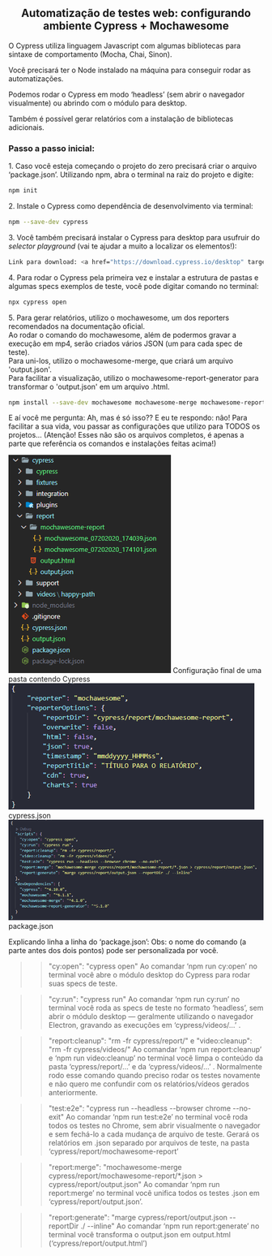 <h2 align="center">
  Automatização de testes web: configurando ambiente Cypress + Mochawesome
</h2>

<p>
  O Cypress utiliza linguagem Javascript com algumas bibliotecas para sintaxe de comportamento
  (Mocha, Chai, Sinon).
</p>
<p>
  Você precisará ter o Node instalado na máquina para conseguir rodar as automatizações.
</p>
<p>
  Podemos rodar o Cypress em modo ‘headless’ (sem abrir o navegador visualmente) ou abrindo com o módulo para desktop.
</p>
<p>
  Também é possível gerar relatórios com a instalação de bibliotecas adicionais.
</p>

<h3>Passo a passo inicial:</h3>


<p>
1. Caso você esteja começando o projeto do zero precisará criar o arquivo ‘package.json’.
Utilizando npm, abra o terminal na raiz do projeto e digite:

```bash
npm init
```
</p>

<p>
2. Instale o Cypress como dependência de desenvolvimento via terminal:

```bash
npm --save-dev cypress
```
</p>

<p>
3. Você também precisará instalar o Cypress para desktop para usufruir do <i>selector playground</i>
(vai te ajudar a muito a localizar os elementos!):

```bash
Link para download: <a href="https://download.cypress.io/desktop" target="_blank" rel="noopener noreferrer">Cypress versão para desktop</a>
```
</p>

<p>
4. Para rodar o Cypress pela primeira vez e instalar a estrutura de pastas e algumas specs exemplos de teste, você pode
digitar comando no terminal:

```bash
npx cypress open
```
</p>

<p>
5. Para gerar relatórios, utilizo o mochawesome, um dos reporters recomendados na documentação oficial.
<br />
Ao rodar o comando do mochawesome, além de podermos gravar a execução em mp4, serão criados vários JSON (um para cada spec de teste).
<br />
Para uni-los, utilizo o mochawesome-merge, que criará um arquivo 'output.json'.
<br />
Para facilitar a visualização, utilizo o mochawesome-report-generator para transformar o 'output.json' em um arquivo
.html.

```bash
npm install --save-dev mochawesome mochawesome-merge mochawesome-report-generator
```
</p>

E aí você me pergunta: Ah, mas é só isso??
E eu te respondo: não!
Para facilitar a sua vida, vou passar as configurações que utilizo para TODOS os projetos…
(Atenção! Esses não são os arquivos completos, é apenas a parte que referência os comandos e instalações feitas acima!)

<img src="./images/cypress2.png">
Configuração final de uma pasta contendo Cypress

<img src="./images/cypress3.png">
cypress.json

<img src="./images/cypress4.png">
package.json

Explicando linha a linha do ‘package.json’:
Obs: o nome do comando (a parte antes dos dois pontos) pode ser personalizada por você.
>> "cy:open": "cypress open"
Ao comandar ‘npm run cy:open’ no terminal você abre o módulo desktop do Cypress para rodar suas specs de teste.

>> "cy:run": "cypress run"
Ao comandar ‘npm run cy:run’ no terminal você roda as specs de teste no formato ‘headless’, sem abrir o módulo desktop —
geralmente utilizando o navegador Electron, gravando as execuções em ‘cypress/videos/…’ .

>> "report:cleanup": "rm -fr cypress/report/"
e
>> "video:cleanup": "rm -fr cypress/videos/"
Ao comandar ‘npm run report:cleanup’ e ‘npm run video:cleanup’ no terminal você limpa o conteúdo da pasta
‘cypress/report/…’ e da ‘cypress/videos/…’ . Normalmente rodo esse comando quando preciso rodar os testes novamente e
não quero me confundir com os relatórios/vídeos gerados anteriormente.

>> "test:e2e": "cypress run --headless --browser chrome --no-exit"
Ao comandar ‘npm run test:e2e’ no terminal você roda todos os testes no Chrome, sem abrir visualmente o navegador e sem
fechá-lo a cada mudança de arquivo de teste. Gerará os relatórios em .json separado por arquivos de teste, na pasta
‘cypress/report/mochawesome-report’

>> "report:merge": "mochawesome-merge cypress/report/mochawesome-report/*.json > cypress/report/output.json"
Ao comandar ‘npm run report:merge’ no terminal você unifica todos os testes .json em ‘cypress/report/output.json’.

>> "report:generate": "marge cypress/report/output.json --reportDir ./ --inline"
Ao comandar ‘npm run report:generate’ no terminal você transforma o output.json em output.html
(‘cypress/report/output.html’)